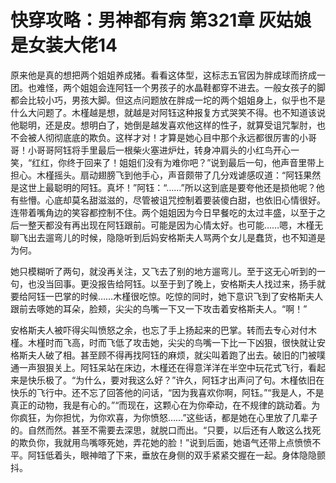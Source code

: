 # **快穿攻略：男神都有病 第321章 灰姑娘是女装大佬14**

原来他是真的想把两个姐姐养成猪。看看这体型，这标志五官因为胖成球而挤成一团。也难怪，两个姐姐会连阿钰一个男孩子的水晶鞋都穿不进去。一般女孩子的脚都会比较小巧，男孩大脚。但这点问题放在胖成一坨的两个姐姐身上，似乎也不是什么大问题了。木槿越是想，就越是对阿钰这种报复方式哭笑不得。也不知道该说他聪明，还是皮。想明白了，她倒是越发喜欢他这样的性子，就算受诅咒掣肘，也不会被人彻彻底底的欺负。这样才对！才算是她心目中那个永远都很厉害的小哥哥！小哥哥阿钰将手里最后一根柴火塞进炉灶，转身冲肩头的小红鸟开心一笑，“红红，你终于回来了！姐姐们没有为难你吧？”说到最后一句，他声音里带上担心。木槿摇头。扇动翅膀飞到他手心，声音颇带了几分戏谑感叹道：“阿钰果然是这世上最聪明的阿钰。真坏！”阿钰：“……”所以这到底是要夸他还是损他呢？他有些懵。心底却莫名甜滋滋的，尽管被诅咒控制着要装傻白甜，也依旧心情很好。连带着嘴角边的笑容都控制不住。两个姐姐因为今日早餐吃的太过丰盛，以至于之后一整天都没有再出现在阿钰跟前。可能是因为心情太好。也可能……嗯，木槿无聊飞出去遛弯儿的时候，隐隐听到后妈安格斯夫人骂两个女儿是蠢货，也不知道是为何。

她只模糊听了两句，就没再关注，又飞去了别的地方遛弯儿。至于这无心听到的一句，也没当回事。更没报告给阿钰。以至于到了晚上，安格斯夫人找过来，扬手就要给阿钰一巴掌的时候……木槿很吃惊。吃惊的同时，她下意识飞到了安格斯夫人跟前去啄她的耳朵，脸颊，尖尖的鸟嘴一下又一下攻击着安格斯夫人。“啊！”

安格斯夫人被吓得尖叫愤怒之余，也忘了手上扬起来的巴掌。转而去专心对付木槿。木槿时而飞高，时而飞低了攻击她，尖尖的鸟嘴一下比一下凶狠，很快就让安格斯夫人破了相。甚至顾不得再找阿钰的麻烦，就尖叫着跑了出去。破旧的门被噗通一声狠狠关上。阿钰呆站在床边，木槿还在得意洋洋在半空中玩花式飞行，看起来是快乐极了。“为什么，要对我这么好？”许久，阿钰才出声问了句。木槿依旧在快乐的飞行中。还不忘了回答他的问话，“因为我喜欢你啊，阿钰。”“我是人，不是真正的动物，我是有心的。”“而现在，这颗心在为你牵动，在不规律的跳动着。为你疯狂，为你担忧，为你欢喜，为你愤怒……”这些话，都是她在心里放了几辈子的。自然而然。甚至不需要去深思，就脱口而出。“只要，以后还有人敢这么找死的欺负你，我就用鸟嘴啄死她，弄花她的脸！”说到后面，她语气还带上点愤愤不平。阿钰低着头，眼神暗了下来，垂放在身侧的双手紧紧交握在一起。身体隐隐颤抖。
<!-- tcd_original_link https://44xw.com/a/48/47488/6478540.html -->
